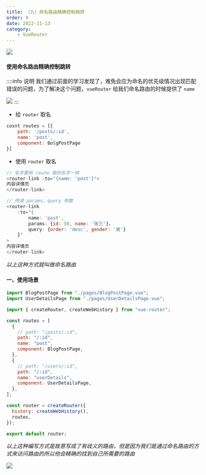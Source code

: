 ```yaml
---
title: （九）命名路由精确控制跳转
order: 9
date: 2022-11-13
category:
    - VueRouter
---
```


![](https://image.zswei.xyz/img/202211131647368.png)

#### 使用命名路由精确控制跳转
::::info  说明
我们通过前面的学习发现了，难免会应为命名的优先级情况出现匹配错误的问题，为了解决这个问题，`vueRouter` 给我们命名路由的时候提供了 `name`

![](https://image.zswei.xyz/img/202211131649405.png)
:::
- 给 `router` 取名
```js
cosnt routes = [{
    path: '/posts/:id',
    name: 'post',
    component: BolgPostPage
}]
```

- 使用 `router` 取名
```js
// 名字要和 route 取的名字一样
<router-link :to="{name: 'post'}">
内容详情页
</router-link>

// 传递 params，query 参数
<router-link 
    :to="{
        name: 'post', 
        params: {id: 50, name: '张三'}，
        query: {order: 'desc', gender: '男'}
    }"
>
内容详情页
</router-link>
```
*以上这种方式就叫做命名路由*


#### 一、使用场景
```js
import BlogPostPage from "./pages/BlogPostPage.vue";
import UserDetailsPage from "./pages/UserDetailsPage.vue";

import { createRouter, createWebHistory } from "vue-router";

const routes = [
  {
    // path: "/posts/:id",
    path: "/:id",
    name: "post",
    component: BlogPostPage,
  },
  {
    // path: "/users/:id",
    path: "/:id",
    name: "userDetails",
    component: UserDetailsPage,
  },
];

const router = createRouter({
  history: createWebHistory(),
  routes,
});

export default router;
```
*以上这种编写方式是故意写成了有歧义的路由，但是因为我们是通过命名路由的方式来访问路由的所以他会精确的找到自己所需要的路由*

![](https://image.zswei.xyz/img/202211131659423.png)